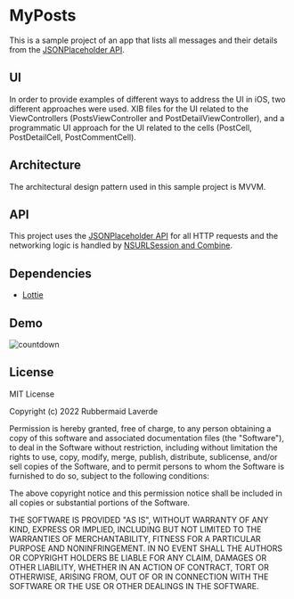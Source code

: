 # MyPosts

This is a sample project of an app that lists all messages and their details from the [JSONPlaceholder API](https://jsonplaceholder.typicode.com/).

## UI
In order to provide examples of different ways to address the UI in iOS, two different approaches were used. XIB files for the UI related to the ViewControllers (PostsViewController and PostDetailViewController), and a programmatic UI approach for the UI related to the cells (PostCell, PostDetailCell, PostCommentCell).

## Architecture
The architectural design pattern used in this sample project is MVVM.

## API
This project uses the [JSONPlaceholder API](https://jsonplaceholder.typicode.com/) for all HTTP requests and the networking logic is handled by [NSURLSession and Combine](https://developer.apple.com/documentation/foundation/urlsession/processing_url_session_data_task_results_with_combine).

## Dependencies

- [Lottie](https://github.com/airbnb/lottie-ios)

## Demo
![countdown](https://github.com/rlaverdeveloper/MyPosts/blob/develop/App%20Demo.gif)


License
 ----
 
MIT License

Copyright (c) 2022 Rubbermaid Laverde

Permission is hereby granted, free of charge, to any person obtaining a copy
of this software and associated documentation files (the "Software"), to deal
in the Software without restriction, including without limitation the rights
to use, copy, modify, merge, publish, distribute, sublicense, and/or sell
copies of the Software, and to permit persons to whom the Software is
furnished to do so, subject to the following conditions:

The above copyright notice and this permission notice shall be included in all
copies or substantial portions of the Software.

THE SOFTWARE IS PROVIDED "AS IS", WITHOUT WARRANTY OF ANY KIND, EXPRESS OR
IMPLIED, INCLUDING BUT NOT LIMITED TO THE WARRANTIES OF MERCHANTABILITY,
FITNESS FOR A PARTICULAR PURPOSE AND NONINFRINGEMENT. IN NO EVENT SHALL THE
AUTHORS OR COPYRIGHT HOLDERS BE LIABLE FOR ANY CLAIM, DAMAGES OR OTHER
LIABILITY, WHETHER IN AN ACTION OF CONTRACT, TORT OR OTHERWISE, ARISING FROM,
OUT OF OR IN CONNECTION WITH THE SOFTWARE OR THE USE OR OTHER DEALINGS IN THE
SOFTWARE.
